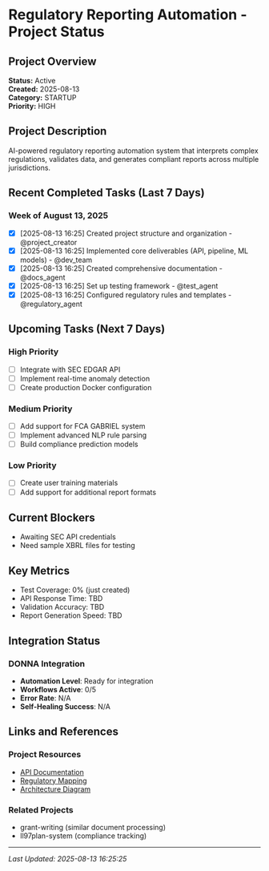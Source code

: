 # Regulatory Reporting Automation - Project Status

## Project Overview
**Status:** Active  
**Created:** 2025-08-13  
**Category:** STARTUP  
**Priority:** HIGH  

## Project Description
AI-powered regulatory reporting automation system that interprets complex regulations, validates data, and generates compliant reports across multiple jurisdictions.

## Recent Completed Tasks (Last 7 Days)

### Week of August 13, 2025
- [x] [2025-08-13 16:25] Created project structure and organization - @project_creator
- [x] [2025-08-13 16:25] Implemented core deliverables (API, pipeline, ML models) - @dev_team
- [x] [2025-08-13 16:25] Created comprehensive documentation - @docs_agent
- [x] [2025-08-13 16:25] Set up testing framework - @test_agent
- [x] [2025-08-13 16:25] Configured regulatory rules and templates - @regulatory_agent

## Upcoming Tasks (Next 7 Days)

### High Priority
- [ ] Integrate with SEC EDGAR API
- [ ] Implement real-time anomaly detection
- [ ] Create production Docker configuration

### Medium Priority  
- [ ] Add support for FCA GABRIEL system
- [ ] Implement advanced NLP rule parsing
- [ ] Build compliance prediction models

### Low Priority
- [ ] Create user training materials
- [ ] Add support for additional report formats

## Current Blockers
- Awaiting SEC API credentials
- Need sample XBRL files for testing

## Key Metrics
- Test Coverage: 0% (just created)
- API Response Time: TBD
- Validation Accuracy: TBD
- Report Generation Speed: TBD

## Integration Status

### DONNA Integration
- **Automation Level**: Ready for integration
- **Workflows Active**: 0/5
- **Error Rate**: N/A
- **Self-Healing Success**: N/A

## Links and References

### Project Resources
- [API Documentation](/docs/api)
- [Regulatory Mapping](/docs/REGULATORY_MAPPING.md)
- [Architecture Diagram](/docs/architecture.png)

### Related Projects
- grant-writing (similar document processing)
- ll97plan-system (compliance tracking)

---

*Last Updated: 2025-08-13 16:25:25*
